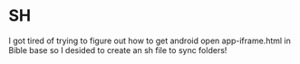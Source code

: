 # SH

I got tired of trying to figure out how to get android open app-iframe.html in Bible base so I desided to create an sh file to sync folders!